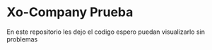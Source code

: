 # Xo-Company Prueba

En este repositorio les dejo el codigo espero puedan visualizarlo sin problemas
